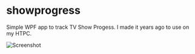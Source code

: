 showprogress
============

Simple WPF app to track TV Show Progess. I made it years ago to use on my HTPC.

![Screenshot](http://i.imgur.com/RIb7AGo.png)
